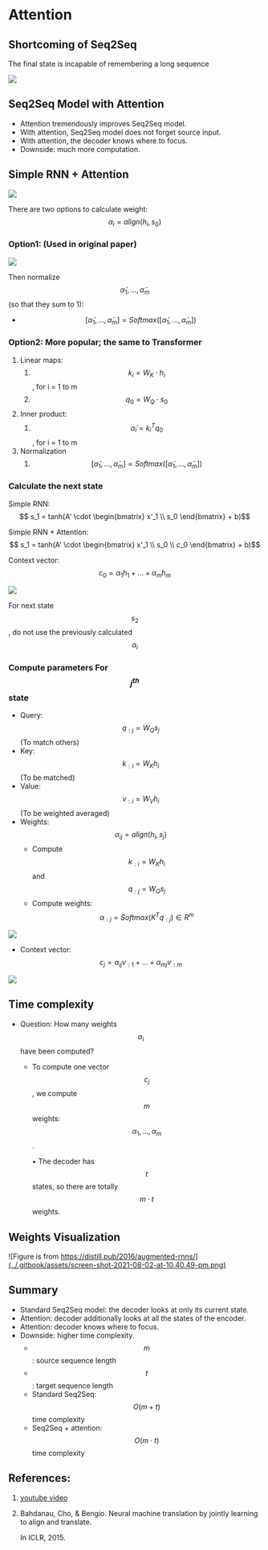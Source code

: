# Attention

## Shortcoming of Seq2Seq

The final state is incapable of remembering a long sequence

![](../.gitbook/assets/screen-shot-2021-08-02-at-9.39.28-pm%20%281%29.png)

## Seq2Seq Model with Attention

* Attention tremendously improves Seq2Seq model.
* With attention, Seq2Seq model does not forget source input.
* With attention, the decoder knows where to focus.
* Downside: much more computation.

## Simple RNN + Attention

![](../.gitbook/assets/screen-shot-2021-08-02-at-9.58.24-pm%20%282%29%20%282%29.png)

There are two options to calculate weight: $$\alpha_i = align(h_i, s_0)$$

### Option1: \(Used in original paper\)

![](../.gitbook/assets/screen-shot-2021-08-02-at-10.00.41-pm%20%282%29%20%282%29.png)

Then normalize $$\tilde\alpha_1, ..., \tilde\alpha_m$$ \(so that they sum to 1\):

* $$[\tilde\alpha_1,...,\tilde\alpha_m] = Softmax([\tilde\alpha_1, ..., \tilde\alpha_m])$$

### Option2: More popular; the same to Transformer

1. Linear maps:
   1. $$k_i=W_K \cdot h_i$$, for i = 1 to m
   2. $$q_0=W_Q \cdot s_0$$
2. Inner product:
   1. $$\tilde\alpha_i = k_i^T q_0$$, for i = 1 to m
3. Normalization
   1. $$[\tilde\alpha_1,...,\tilde\alpha_m] = Softmax([\tilde\alpha_1, ..., \tilde\alpha_m])$$

### Calculate the next state

Simple RNN: $$ s_1 = tanh(A' \cdot   \begin{bmatrix} x'_1 \\ s_0 \end{bmatrix} + b)$$

Simple RNN + Attention: $$ s_1 = tanh(A' \cdot   \begin{bmatrix} x'_1 \\ s_0 \\ c_0 \end{bmatrix} + b)$$

Context vector: $$c_0 = \alpha_1 h_1 + ... + \alpha_m h_m$$

![](../.gitbook/assets/screen-shot-2021-08-02-at-10.37.47-pm%20%282%29%20%281%29.png)

For next state $$s_2$$, do not use the previously calculated $$\alpha_i$$

### Compute parameters For $$j^{th}$$state

* Query: $$q_{:j}=W_Q s_j$$   \(To match others\)
* Key: $$k_{:i}=W_K h_i$$       \(To be matched\)
* Value: $$v_{:i}=W_Vh_i$$    \(To be weighted averaged\)
* Weights:$$\alpha_{ij} = align(h_i, s_j)$$
  * Compute $$k_{:i}=W_K h_i $$and $$q_{:j}=W_Q s_j$$
  * Compute weights: $$\alpha_{:j}=Softmax(K^T q_{:j}) \in R^m$$

![](../.gitbook/assets/screen-shot-2021-08-14-at-6.04.16-pm.png)

* Context vector: $$c_j=\alpha_{ij} v_{:1} + ... +\alpha_{mj} v_{:m}$$

![](../.gitbook/assets/screen-shot-2021-08-14-at-6.08.01-pm.png)

## Time complexity

* Question: How many weights $$\alpha_i$$ have been computed?
  * To compute one vector $$c_j$$, we compute $$m$$ weights: $$\alpha_1, ... , \alpha_m$$.

    • The decoder has $$t$$ states, so there are totally $$ m \cdot t$$ weights.

## Weights Visualization

![Figure is from https://distill.pub/2016/augmented-rnns/](../.gitbook/assets/screen-shot-2021-08-02-at-10.40.49-pm.png)

## Summary

* Standard Seq2Seq model: the decoder looks at only its current state.
* Attention: decoder additionally looks at all the states of the encoder.
* Attention: decoder knows where to focus.
* Downside: higher time complexity.
  * $$m$$: source sequence length
  * $$t$$: target sequence length
  * Standard Seq2Seq: $$O(m+t)$$ time complexity
  * Seq2Seq + attention: $$O(m \cdot t)$$ time complexity

## References:

1. [youtube video](https://www.youtube.com/watch?v=XhWdv7ghmQQ&list=PLvOO0btloRnuTUGN4XqO85eKPeFSZsEqK&index=8)
2. Bahdanau, Cho, & Bengio. Neural machine translation by jointly learning to align and translate.

   In ICLR, 2015.

